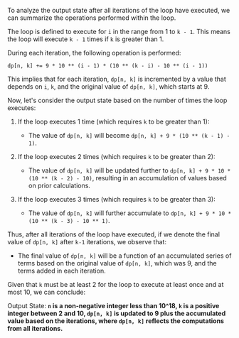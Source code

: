 To analyze the output state after all iterations of the loop have executed, we can summarize the operations performed within the loop. 

The loop is defined to execute for `i` in the range from 1 to `k - 1`. This means the loop will execute `k - 1` times if `k` is greater than 1. 

During each iteration, the following operation is performed:
```
dp[n, k] += 9 * 10 ** (i - 1) * (10 ** (k - i) - 10 ** (i - 1))
```
This implies that for each iteration, `dp[n, k]` is incremented by a value that depends on `i`, `k`, and the original value of `dp[n, k]`, which starts at 9. 

Now, let's consider the output state based on the number of times the loop executes:

1. If the loop executes 1 time (which requires `k` to be greater than 1):
   - The value of `dp[n, k]` will become `dp[n, k] + 9 * (10 ** (k - 1) - 1)`.
   
2. If the loop executes 2 times (which requires `k` to be greater than 2):
   - The value of `dp[n, k]` will be updated further to `dp[n, k] + 9 * 10 * (10 ** (k - 2) - 10)`, resulting in an accumulation of values based on prior calculations.

3. If the loop executes 3 times (which requires `k` to be greater than 3):
   - The value of `dp[n, k]` will further accumulate to `dp[n, k] + 9 * 10 * (10 ** (k - 3) - 10 ** 1)`.

Thus, after all iterations of the loop have executed, if we denote the final value of `dp[n, k]` after `k-1` iterations, we observe that:

- The final value of `dp[n, k]` will be a function of an accumulated series of terms based on the original value of `dp[n, k]`, which was 9, and the terms added in each iteration.

Given that `k` must be at least 2 for the loop to execute at least once and at most 10, we can conclude:

Output State: **`n` is a non-negative integer less than 10^18, `k` is a positive integer between 2 and 10, `dp[n, k]` is updated to 9 plus the accumulated value based on the iterations, where `dp[n, k]` reflects the computations from all iterations.**